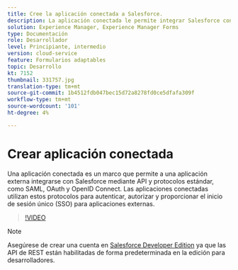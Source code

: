 ```yaml
---
title: Cree la aplicación conectada a Salesforce.
description: La aplicación conectada le permite integrar Salesforce con aplicaciones de terceros, como AEM Forms, con Salesforce.
solution: Experience Manager, Experience Manager Forms
type: Documentación
role: Desarrollador
level: Principiante, intermedio
version: cloud-service
feature: Formularios adaptables
topic: Desarrollo
kt: 7152
thumbnail: 331757.jpg
translation-type: tm+mt
source-git-commit: 1b4512fdb047bec15d72a8278fd0ce5dfafa309f
workflow-type: tm+mt
source-wordcount: '101'
ht-degree: 4%

---
```



# Crear aplicación conectada

Una aplicación conectada es un marco que permite a una aplicación externa integrarse con Salesforce mediante API y protocolos estándar, como SAML, OAuth y OpenID Connect. Las aplicaciones conectadas utilizan estos protocolos para autenticar, autorizar y proporcionar el inicio de sesión único (SSO) para aplicaciones externas.

>[!VIDEO](https://video.tv.adobe.com/v/331757?quality=12&learn=on)

>[!NOTE]
>Asegúrese de crear una cuenta en [Salesforce Developer Edition](https://developer.salesforce.com/signup) ya que las API de REST están habilitadas de forma predeterminada en la edición para desarrolladores.
